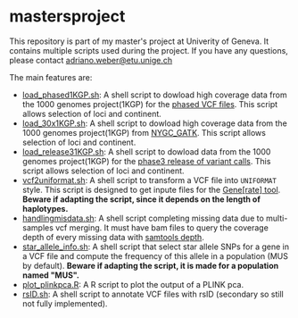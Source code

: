 # mastersproject
This repository is part of my master's project at Univerity of Geneva.
It contains multiple scripts used during the project.
If you have any questions, please contact adriano.weber@etu.unige.ch

The main features are:

- [load_phased1KGP.sh](https://github.com/AdrianoWeber/mastersproject/blob/main/load_phased1KGP.sh): A shell script to dowload high coverage data from the 1000 genomes project(1KGP) for the [phased VCF files](https://ftp.1000genomes.ebi.ac.uk/vol1/ftp/data_collections/1000G_2504_high_coverage/working/20201028_3202_phased/). This script allows selection of loci and continent.
- [load_30x1KGP.sh](https://github.com/AdrianoWeber/mastersproject/blob/main/load_30x1KGP.sh): A shell script to dowload high coverage data from the 1000 genomes project(1KGP) from [NYGC_GATK](https://ftp.1000genomes.ebi.ac.uk/vol1/ftp/data_collections/1000G_2504_high_coverage/working/20190425_NYGC_GATK). This script allows selection of loci and continent.
- [load_release31KGP.sh](https://github.com/AdrianoWeber/mastersproject/blob/main/load_release31KGP.sh): A shell script to dowload data from the 1000 genomes project(1KGP) for the [phase3 release of variant calls](https://ftp.1000genomes.ebi.ac.uk/vol1/ftp/release/20130502/). This script allows selection of loci and continent.
- [vcf2uniformat.sh](https://github.com/AdrianoWeber/mastersproject/blob/main/vcf2uniformat.sh): A shell script to transform a VCF file into `UNIFORMAT` style. This script is designed to get inpute files for the [Gene\[rate\] tool](https://hla-net.eu/tools/). **Beware if adapting the script, since it depends on the length of haplotypes.**
- [handlingmisdata.sh](https://github.com/AdrianoWeber/mastersproject/blob/main/handlingmisdata.sh): A shell script completing missing data due to multi-samples vcf merging. It must have bam files to query the coverage depth of every missing data with <ins>samtools depth</ins>.
- [star_allele_info.sh](https://github.com/AdrianoWeber/mastersproject/blob/main/star_allele_info.sh): A shell script that select star allele SNPs for a gene in a VCF file and compute the frequency of this allele in a population (MUS by default). **Beware if adapting the script, it is made for a population named "MUS".**
- [plot_plinkpca.R](https://github.com/AdrianoWeber/mastersproject/blob/main/plot_plinkpca.R): A R script to plot the output of a PLINK pca. 
- [rsID.sh](https://github.com/AdrianoWeber/mastersproject/blob/main/rsID.sh): A shell script to annotate VCF files with rsID (secondary so still not fully implemented).